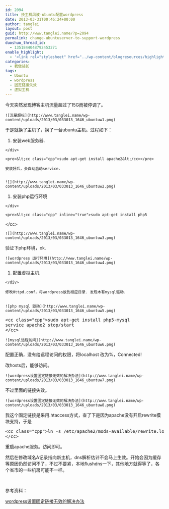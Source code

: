 ```yaml
---
id: 2094
title: 换主机风波-ubuntu配置wordpress
date: 2013-03-31T00:46:24+00:00
author: tanglei
layout: post
guid: http://www.tanglei.name/?p=2094
permalink: change-ubuntuserver-to-support-wordpress
duoshuo_thread_id:
  - 1351844048792453271
enable_highlight:
  - '<link rel="stylesheet" href="../wp-content/blogresources/highlightconfig/highlight.default.min.css"><script src="../wp-content/blogresources/highlightconfig/jquery-2.1.4.min.js"></script><script src="../wp-content/blogresources/highlightconfig/enable_highlight.js"></script>'
categories:
  - 我做站长
tags:
  - Ubuntu
  - wordpress
  - 固定链接失效
  - 虚拟主机
---
```

今天突然发现博客主机流量超过了15G而被停调了。 


	![流量超标](http://www.tanglei.name/wp-content/uploads/2013/03/033013_1646_ubuntuw1.png) 

于是就换了主机了，换了一台ubuntu主机。过程如下： 

  1. <div>
      安装web服务器.
    </div>
    
    <pre>&lt;cc class="cpp">sudo apt-get install apache2&lt;/cc></pre>
    
    安装好后，会自动启动service. 


	![](http://www.tanglei.name/wp-content/uploads/2013/03/033013_1646_ubuntuw2.png) 

  1. <div>
      安装php运行环境
    </div>
    
    <pre>&lt;cc class="cpp" inline="true">sudo apt-get install php5
&lt;/cc></pre>


	![](http://www.tanglei.name/wp-content/uploads/2013/03/033013_1646_ubuntuw3.png) 

验证下php环境，ok. 


	![wordpress 运行环境](http://www.tanglei.name/wp-content/uploads/2013/03/033013_1646_ubuntuw4.png) 

  1. <div>
      配置虚拟主机.
    </div>
    
    修改Httpd.conf，将wordpress放到相应目录. 发现木有mysql驱动. 


	![php mysql 驱动](http://www.tanglei.name/wp-content/uploads/2013/03/033013_1646_ubuntuw5.png) 

<pre>&lt;cc class="cpp">sudo apt-get install php5-mysql
service apache2 stop/start
&lt;/cc></pre>


	![mysql远程访问](http://www.tanglei.name/wp-content/uploads/2013/03/033013_1646_ubuntuw6.png) 

配置正确，没有给远程访问的权限，将localhost 改为%，Connected! 

改hosts后，能够访问。 


	![wordpress设置固定链接无效的解决办法](http://www.tanglei.name/wp-content/uploads/2013/03/033013_1646_ubuntuw7.png) 

不过里面的链接失效。 


	![wordpress设置固定链接无效的解决办法](http://www.tanglei.name/wp-content/uploads/2013/03/033013_1646_ubuntuw8.png) 

我这个固定链接是采用.htaccess方式，查了下是因为apache没有开启rewrite模块支持，于是 

<pre>&lt;cc class="cpp">ln -s /etc/apache2/mods-available/rewrite.load /etc/apache2/mods-enabled/
&lt;/cc></pre>

重启apache服务。访问即可。 

然后在修改域名A记录指向新主机，dns解析估计不会马上生效。开始会因为缓存等原因仍然访问不了，不过不要紧，本地flushdns一下，其他地方就得等了，各个省市的一些机房可能不一样。 

 

参考资料： 

[wordpress设置固定链接无效的解决办法](http://kpjack.blog.51cto.com/627289/327354)
